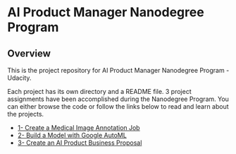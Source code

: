 #  AI Product Manager Nanodegree Program

## Overview

This is the project repository for AI Product Manager Nanodegree Program - Udacity.

Each project has its own directory and a README file. 3 project assignments have been accomplished during the Nanodegree Program. You can either browse the code or follow the links below to read and learn about the projects.

- [1- Create a Medical Image Annotation Job](https://github.com/felixjessica/AI-product-management/tree/62ba97d80c57264a2a1139dfab70f31d007296c4/AI-product-management-main/AI-product-management-main/1-%20Create%20a%20Medical%20Image%20Annotation%20Job)
- [2- Build a Model with Google AutoML](https://github.com/felixjessica/AI-product-management/tree/62ba97d80c57264a2a1139dfab70f31d007296c4/AI-product-management-main/AI-product-management-main/2-%20Build%20a%20Model%20with%20Google%20AutoML)
- [3- Create an AI Product Business Proposal](https://github.com/felixjessica/AI-product-management/tree/62ba97d80c57264a2a1139dfab70f31d007296c4/AI-product-management-main/AI-product-management-main/3-%20Create%20an%20AI%20Product%20Business%20Proposal)
